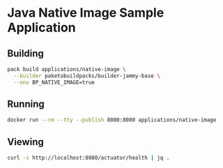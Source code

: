 # Java Native Image Sample Application

## Building

```bash
pack build applications/native-image \
  --builder paketobuildpacks/builder-jammy-base \
  --env BP_NATIVE_IMAGE=true
```

## Running

```bash
docker run --rm --tty --publish 8080:8080 applications/native-image
```

## Viewing

```bash
curl -s http://localhost:8080/actuator/health | jq .
```
